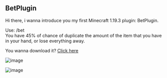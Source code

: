 <b><h2>BetPlugin</h2></b>

Hi there, i wanna introduce you my first Minecraft 1.19.3 plugin: BetPlugin. 

Use: /bet <br>
You have 45% of chance of duplicate the amount of the item that you have in your hand, or lose everything away.

You wanna download it? <a href="https://drive.google.com/file/d/1xKo9jn_T9x21iZ7AmWX8IZv1iUYQOO8x/view?usp=sharing" target="_blank">Click here</a>

![image](https://user-images.githubusercontent.com/84046180/216493690-f609c297-95d6-4234-a55a-d9a89312aff2.png)

![image](https://user-images.githubusercontent.com/84046180/216494018-4bec24be-a44d-43af-b803-71ae559cc614.png)
